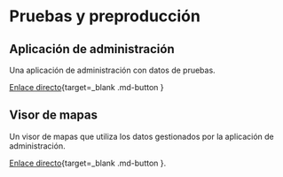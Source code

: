 # Pruebas y preproducción

## Aplicación de administración

Una aplicación de administración con datos de pruebas. 

[Enlace directo](https://sitmun.github.io/admin-app){target=_blank .md-button }

## Visor de mapas

Un visor de mapas que utiliza los datos gestionados por la aplicación de administración.

[Enlace directo](https://sitmun.github.io/viewer-app){target=_blank .md-button }.
